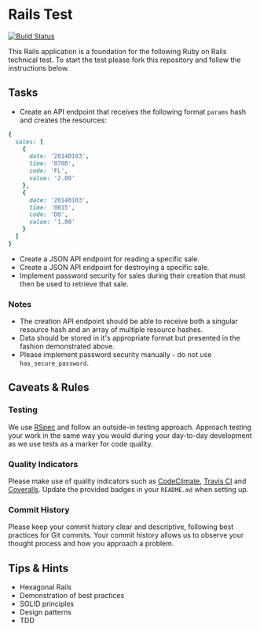 # Rails Test

[![Build Status](https://travis-ci.org/dinomedia/ror-task.svg)](https://travis-ci.org/dinomedia/ror-task)

This Rails application is a foundation for the following Ruby on Rails technical test. To start the test please fork this repository and follow the instructions below.

## Tasks

* Create an API endpoint that receives the following format `params` hash and creates the resources:

```ruby
{
  sales: [
    {
      date: '20140103',
      time: '0700',
      code: 'FL',
      value: '2.00'
    },
    {
      date: '20140103',
      time: '0815',
      code: 'DO',
      value: '1.00'
    }
  ]
}
```

* Create a JSON API endpoint for reading a specific sale.
* Create a JSON API endpoint for destroying a specific sale.
* Implement password security for sales during their creation that must then be used to retrieve that sale.

### Notes

* The creation API endpoint should be able to receive both a singular resource hash and an array of multiple resource hashes.
* Data should be stored in it's appropriate format but presented in the fashion demonstrated above.
* Please implement password security manually - do not use `has_secure_password`.

## Caveats & Rules

### Testing

We use [RSpec](https://relishapp.com/rspec) and follow an outside-in testing approach. Approach testing your work in the same way you would during your day-to-day development as we use tests as a marker for code quality.

### Quality Indicators

Please make use of quality indicators such as [CodeClimate](http://codeclimate.com), [Travis CI](travis-ci.com) and [Coveralls](https://coveralls.io). Update the provided badges in your `README.md` when setting up.

### Commit History

Please keep your commit history clear and descriptive, following best practices for Git commits. Your commit history allows us to observe your thought process and how you approach a problem.

## Tips & Hints

* Hexagonal Rails
* Demonstration of best practices
* SOLID principles
* Design patterns
* TDD
